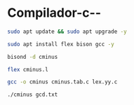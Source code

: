 # Compilador-c--

```bash
sudo apt update && sudo apt upgrade -y
```

```bash
sudo apt install flex bison gcc -y
```

```bash
bisond -d cminus
```

```bash
flex cminus.l
```

```bash
gcc -o cminus cminus.tab.c lex.yy.c
```

```bash
./cminus gcd.txt 
```